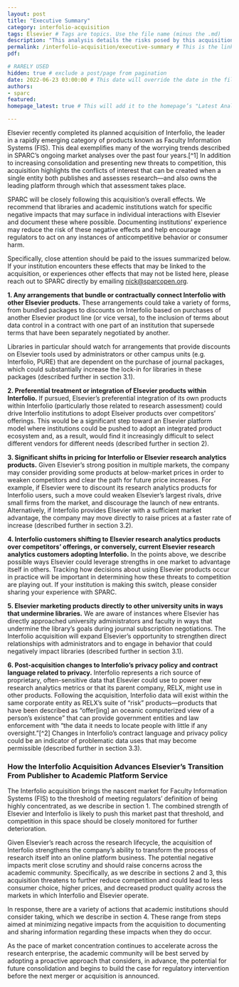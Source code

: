 ```yaml
---
layout: post 
title: "Executive Summary" 
category: interfolio-acquisition
tags: Elsevier # Tags are topics. Use the file name (minus the .md)
description: "This analysis details the risks posed by this acquisition, what institutions should watch for, and how institutions may consider responding." # This shows up in the sidebar, and on Google!
permalink: /interfolio-acquisition/executive-summary # This is the link it'll show up at.
pdf: 

# RARELY USED
hidden: true # exclude a post/page from pagination
date: 2022-06-23 03:00:00 # This date will override the date in the file name. Mainly we use it to handle ordering in reports / threads. The date can be the day the report was published, and the time can be used to sort posts.
authors: 
- sparc
featured: 
homepage_latest: true # This will add it to the homepage’s "Latest Analysis" section 

---
```


Elsevier recently completed its planned acquisition of Interfolio, the leader in a rapidly emerging category of products known as Faculty Information Systems (FIS). This deal exemplifies many of the worrying trends described in SPARC’s ongoing market analyses over the past four years.[^1] In addition to increasing consolidation and presenting new threats to competition, this acquisition highlights the conflicts of interest that can be created when a single entity both publishes and assesses research—and also owns the leading platform through which that assessment takes place.

SPARC will be closely following this acquisition’s overall effects. We recommend that libraries and academic institutions watch for specific negative impacts that may surface in individual interactions with Elsevier and document these where possible. Documenting institutions’ experience may reduce the risk of these negative effects and help encourage regulators to act on any instances of anticompetitive behavior or consumer harm.

Specifically, close attention should be paid to the issues summarized below. If your institution encounters these effects that may be linked to the acquisition, or experiences other effects that may not be listed here, please reach out to SPARC directly by emailing [nick@sparcopen.org](mailto:nick@sparcopen.org).

**1. Any arrangements that bundle or contractually connect Interfolio with other Elsevier products.** These arrangements could take a variety of forms, from bundled packages to discounts on Interfolio based on purchases of another Elsevier product line (or vice versa), to the inclusion of terms about data control in a contract with one part of an institution that supersede terms that have been separately negotiated by another.  

Libraries in particular should watch for arrangements that provide discounts on Elsevier tools used by administrators or other campus units (e.g. Interfolio, PURE) that are dependent on the purchase of journal packages, which could substantially increase the lock-in for libraries in these packages (described further in section 3.1).

**2. Preferential treatment or integration of Elsevier products within Interfolio.** If pursued, Elsevier’s preferential integration of its own products within Interfolio (particularly those related to research assessment) could drive Interfolio institutions to adopt Elseiver products over competitors’ offerings. This would be a significant step toward an Elsevier platform model where institutions could be pushed to adopt an integrated product ecosystem and, as a result, would find it increasingly difficult to select different vendors for different needs (described further in section 2).

**3. Significant shifts in pricing for Interfolio or Elsevier research analytics products.** Given Elsevier’s strong position in multiple markets, the company may consider providing some products at below-market prices in order to weaken competitors and clear the path for future price increases. For example, if Elsevier were to discount its research analytics products for Interfolio users, such a move could weaken Elsevier’s largest rivals, drive small firms from the market, and discourage the launch of new entrants. Alternatively, if Interfolio provides Elsevier with a sufficient market advantage, the company may move directly to raise prices at a faster rate of increase (described further in section 3.2).
    
**4. Interfolio customers shifting to Elsevier research analytics products over competitors’ offerings, or conversely, current Elsevier research analytics customers adopting Interfolio.** In the points above, we describe possible ways Elsevier could leverage strengths in one market to advantage itself in others. Tracking how decisions about using Elsevier products occur in practice will be important in determining how these threats to competition are playing out. If your institution is making this switch, please consider sharing your experience with SPARC.  

**5. Elsevier marketing products directly to other university units in ways that undermine libraries.** We are aware of instances where Elsevier has directly approached university administrators and faculty in ways that undermine the library’s goals during journal subscription negotiations. The Interfolio acquisition will expand Elsevier’s opportunity to strengthen direct relationships with administrators and to engage in behavior that could negatively impact libraries (described further in section 3.1).

**6. Post-acquisition changes to Interfolio’s privacy policy and contract language related to privacy.** Interfolio represents a rich source of proprietary, often-sensitive data that Elsevier could use to power new research analytics metrics or that its parent company, RELX, might use in other products. Following the acquisition, Interfolio data will exist within the same corporate entity as RELX’s suite of “risk” products—products that have been described as “offer[ing] an oceanic computerized view of a person’s existence” that can provide government entities and law enforcement with “the data it needs to locate people with little if any oversight.”[^2] Changes in Interfolio’s contract language and privacy policy could be an indicator of problematic data uses that may become permissible (described further in section 3.3).   

### How the Interfolio Acquisition Advances Elsevier’s Transition From Publisher to Academic Platform Service

The Interfolio acquisition brings the nascent market for Faculty Information Systems (FIS) to the threshold of meeting regulators’ definition of being highly concentrated, as we describe in section 1. The combined strength of Elsevier and Interfolio is likely to push this market past that threshold, and competition in this space should be closely monitored for further deterioration.

Given Elsevier’s reach across the research lifecycle, the acquisition of Interfolio strengthens the company’s ability to transform the process of research itself into an online platform business. The potential negative impacts merit close scrutiny and should raise concerns across the academic community. Specifically, as we describe in sections 2 and 3, this acquisition threatens to further reduce competition and could lead to less consumer choice, higher prices, and decreased product quality across the markets in which Interfolio and Elsevier operate. 

In response, there are a variety of actions that academic institutions should consider taking, which we describe in section 4. These range from steps aimed at minimizing negative impacts from the acquisition to documenting and sharing information regarding these impacts when they do occur. 

As the pace of market concentration continues to accelerate across the research enterprise, the academic community will be best served by adopting a proactive approach that considers, in advance, the potential for future consolidation and begins to build the case for regulatory intervention before the next merger or acquisition is announced.
